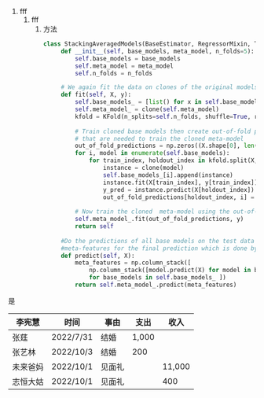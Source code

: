 1. fff
	1. fff
		1. 方法
		   ```python
		   class StackingAveragedModels(BaseEstimator, RegressorMixin, TransformerMixin):
			    def __init__(self, base_models, meta_model, n_folds=5):
			        self.base_models = base_models
			        self.meta_model = meta_model
			        self.n_folds = n_folds
   
			    # We again fit the data on clones of the original models
			    def fit(self, X, y):
			        self.base_models_ = [list() for x in self.base_models]
			        self.meta_model_ = clone(self.meta_model)
			        kfold = KFold(n_splits=self.n_folds, shuffle=True, random_state=156)
        
			        # Train cloned base models then create out-of-fold predictions
			        # that are needed to train the cloned meta-model
			        out_of_fold_predictions = np.zeros((X.shape[0], len(self.base_models)))
			        for i, model in enumerate(self.base_models):
			            for train_index, holdout_index in kfold.split(X, y):
			                instance = clone(model)
			                self.base_models_[i].append(instance)
			                instance.fit(X[train_index], y[train_index])
			                y_pred = instance.predict(X[holdout_index])
			                out_of_fold_predictions[holdout_index, i] = y_pred
			                
			        # Now train the cloned  meta-model using the out-of-fold predictions as new feature
			        self.meta_model_.fit(out_of_fold_predictions, y)
			        return self
			   
			    #Do the predictions of all base models on the test data and use the averaged predictions as 
			    #meta-features for the final prediction which is done by the meta-model
			    def predict(self, X):
			        meta_features = np.column_stack([
			            np.column_stack([model.predict(X) for model in base_models]).mean(axis=1)
			            for base_models in self.base_models_ ])
			        return self.meta_model_.predict(meta_features)
			```

是

| 李宪慧  | 时间        | 事由  |  支出     |  收入      |
|------|-----------|-----|---------|----------|
| 张莛   | 2022/7/31 | 结婚  |  1,000  |          |
| 张艺林  | 2022/10/3 | 结婚  |  200    |          |
| 未来爸妈 | 2022/10/1 | 见面礼 |         |  11,000  |
| 志恒大姑 | 2022/10/1 | 见面礼 |         |  400     |

